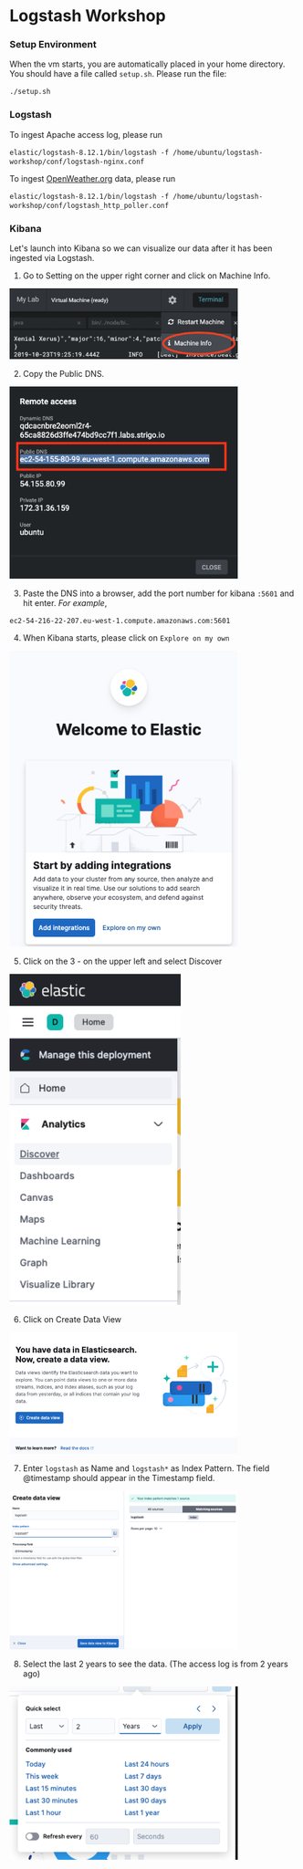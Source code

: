 # Logstash Workshop

### Setup Environment

When the vm starts, you are automatically placed in your home directory.  You should have a file called `setup.sh`. Please run the file:

```
./setup.sh
```

### Logstash

To ingest Apache access log, please run 

```
elastic/logstash-8.12.1/bin/logstash -f /home/ubuntu/logstash-workshop/conf/logstash-nginx.conf
```

To ingest [OpenWeather.org](https://openweathermap.org/) data, please run

```
elastic/logstash-8.12.1/bin/logstash -f /home/ubuntu/logstash-workshop/conf/logstash_http_poller.conf
```

### Kibana

Let's launch into Kibana so we can visualize our data after it has been ingested via Logstash.

1. Go to Setting on the upper right corner and click on Machine Info.

<img src="images/MachineInfo.png" width="400">

2. Copy the Public DNS. 

<img src="images/RemoteIP.png" width="400">

3. Paste the DNS into a browser, add the port number for kibana `:5601` and hit enter. _For example_,

```
ec2-54-216-22-207.eu-west-1.compute.amazonaws.com:5601
```

4. When Kibana starts, please click on `Explore on my own`

<img src="images/ExploreOnMyOwn.png" width="400">

5. Click on the 3 - on the upper left and select Discover

<img src="images/Discover.png" width="300">

6. Click on Create Data View

<img src="images/CreateDataView.png" width="400">

7. Enter `logstash` as Name and `logstash*` as Index Pattern. The field @timestamp should appear in the Timestamp field.

<img src="images/LogstashDV.png" width="400">

8. Select the last 2 years to see the data. (The access log is from 2 years ago)

<img src="images/TimePicker.png" width="400">
